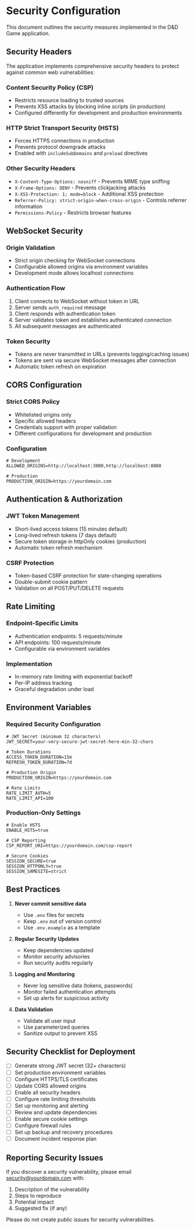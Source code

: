# Security Configuration

This document outlines the security measures implemented in the D&D Game application.

## Security Headers

The application implements comprehensive security headers to protect against common web vulnerabilities:

### Content Security Policy (CSP)
- Restricts resource loading to trusted sources
- Prevents XSS attacks by blocking inline scripts (in production)
- Configured differently for development and production environments

### HTTP Strict Transport Security (HSTS)
- Forces HTTPS connections in production
- Prevents protocol downgrade attacks
- Enabled with `includeSubDomains` and `preload` directives

### Other Security Headers
- `X-Content-Type-Options: nosniff` - Prevents MIME type sniffing
- `X-Frame-Options: DENY` - Prevents clickjacking attacks
- `X-XSS-Protection: 1; mode=block` - Additional XSS protection
- `Referrer-Policy: strict-origin-when-cross-origin` - Controls referrer information
- `Permissions-Policy` - Restricts browser features

## WebSocket Security

### Origin Validation
- Strict origin checking for WebSocket connections
- Configurable allowed origins via environment variables
- Development mode allows localhost connections

### Authentication Flow
1. Client connects to WebSocket without token in URL
2. Server sends `auth_required` message
3. Client responds with authentication token
4. Server validates token and establishes authenticated connection
5. All subsequent messages are authenticated

### Token Security
- Tokens are never transmitted in URLs (prevents logging/caching issues)
- Tokens are sent via secure WebSocket messages after connection
- Automatic token refresh on expiration

## CORS Configuration

### Strict CORS Policy
- Whitelisted origins only
- Specific allowed headers
- Credentials support with proper validation
- Different configurations for development and production

### Configuration
```env
# Development
ALLOWED_ORIGINS=http://localhost:3000,http://localhost:8080

# Production
PRODUCTION_ORIGIN=https://yourdomain.com
```

## Authentication & Authorization

### JWT Token Management
- Short-lived access tokens (15 minutes default)
- Long-lived refresh tokens (7 days default)
- Secure token storage in httpOnly cookies (production)
- Automatic token refresh mechanism

### CSRF Protection
- Token-based CSRF protection for state-changing operations
- Double-submit cookie pattern
- Validation on all POST/PUT/DELETE requests

## Rate Limiting

### Endpoint-Specific Limits
- Authentication endpoints: 5 requests/minute
- API endpoints: 100 requests/minute
- Configurable via environment variables

### Implementation
- In-memory rate limiting with exponential backoff
- Per-IP address tracking
- Graceful degradation under load

## Environment Variables

### Required Security Configuration
```env
# JWT Secret (minimum 32 characters)
JWT_SECRET=your-very-secure-jwt-secret-here-min-32-chars

# Token Durations
ACCESS_TOKEN_DURATION=15m
REFRESH_TOKEN_DURATION=7d

# Production Origin
PRODUCTION_ORIGIN=https://yourdomain.com

# Rate Limits
RATE_LIMIT_AUTH=5
RATE_LIMIT_API=100
```

### Production-Only Settings
```env
# Enable HSTS
ENABLE_HSTS=true

# CSP Reporting
CSP_REPORT_URI=https://yourdomain.com/csp-report

# Secure Cookies
SESSION_SECURE=true
SESSION_HTTPONLY=true
SESSION_SAMESITE=strict
```

## Best Practices

1. **Never commit sensitive data**
   - Use `.env` files for secrets
   - Keep `.env` out of version control
   - Use `.env.example` as a template

2. **Regular Security Updates**
   - Keep dependencies updated
   - Monitor security advisories
   - Run security audits regularly

3. **Logging and Monitoring**
   - Never log sensitive data (tokens, passwords)
   - Monitor failed authentication attempts
   - Set up alerts for suspicious activity

4. **Data Validation**
   - Validate all user input
   - Use parameterized queries
   - Sanitize output to prevent XSS

## Security Checklist for Deployment

- [ ] Generate strong JWT secret (32+ characters)
- [ ] Set production environment variables
- [ ] Configure HTTPS/TLS certificates
- [ ] Update CORS allowed origins
- [ ] Enable all security headers
- [ ] Configure rate limiting thresholds
- [ ] Set up monitoring and alerting
- [ ] Review and update dependencies
- [ ] Enable secure cookie settings
- [ ] Configure firewall rules
- [ ] Set up backup and recovery procedures
- [ ] Document incident response plan

## Reporting Security Issues

If you discover a security vulnerability, please email security@yourdomain.com with:

1. Description of the vulnerability
2. Steps to reproduce
3. Potential impact
4. Suggested fix (if any)

Please do not create public issues for security vulnerabilities.